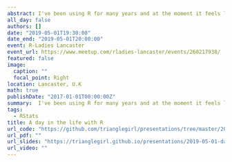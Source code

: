 ```yaml
---
abstract: I've been using R for many years and at the moment it feels like I basically run my life in the medium of R. I'll give an whirlwind tour of a day in my life as an analyst and all the weird and wonderful ways R helps - and hinders.
all_day: false
authors: []
date: "2019-05-01T19:30:00"
date_end: "2019-05-01T20:00:00"
event: R-Ladies Lancaster
event_url: https://www.meetup.com/rladies-lancaster/events/260217938/
featured: false
image:
  caption: ""
  focal_point: Right
location: Lancaster, U.K
math: true
publishDate: "2017-01-01T00:00:00Z"
summary:  I've been using R for many years and at the moment it feels like I basically run my life in the medium of R. I'll give an whirlwind tour of a day in my life as an analyst and all the weird and wonderful ways R helps - and hinders. 
tags:
  - RStats
title: A day in the life with R
url_code: "https://github.com/trianglegirl/presentations/tree/master/2019-05-01-day-in-the-life"
url_pdf: ""
url_slides: "https://trianglegirl.github.io/presentations/2019-05-01-day-in-the-life/day-in-the-life.html#1"
url_video: ""
---
```

